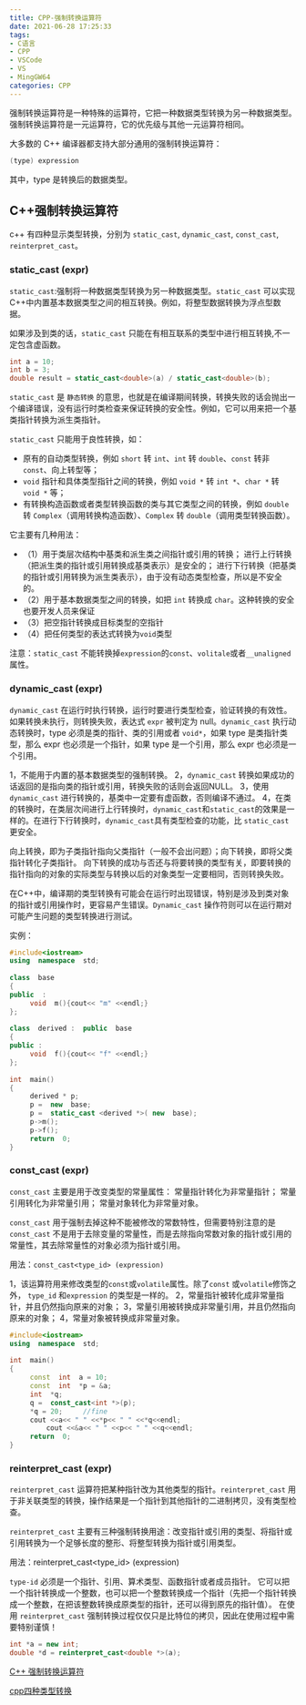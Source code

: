 ```yaml
---
title: CPP-强制转换运算符
date: 2021-06-28 17:25:33
tags:
- C语言
- CPP
- VSCode
- VS
- MingGW64
categories: CPP
---
```


强制转换运算符是一种特殊的运算符，它把一种数据类型转换为另一种数据类型。强制转换运算符是一元运算符，它的优先级与其他一元运算符相同。

大多数的 C++ 编译器都支持大部分通用的强制转换运算符：

```cpp
(type) expression 
```

其中，type 是转换后的数据类型。

## C++强制转换运算符

c++ 有四种显示类型转换，分别为 `static_cast`, `dynamic_cast`, `const_cast`, `reinterpret_cast`。

### static_cast<type> (expr)

`static_cast`:强制将一种数据类型转换为另一种数据类型。`static_cast` 可以实现C++中内置基本数据类型之间的相互转换。例如，将整型数据转换为浮点型数据。

如果涉及到类的话，`static_cast` 只能在有相互联系的类型中进行相互转换,不一定包含虚函数。

```cpp
int a = 10;
int b = 3;
double result = static_cast<double>(a) / static_cast<double>(b);
```

`static_cast` 是 `静态转换` 的意思，也就是在编译期间转换，转换失败的话会抛出一个编译错误，没有运行时类检查来保证转换的安全性。例如，它可以用来把一个基类指针转换为派生类指针。

`static_cast` 只能用于良性转换，如：

* 原有的自动类型转换，例如 `short` 转 `int`、`int` 转 `double`、`const` 转非 `const`、向上转型等；
* `void` 指针和具体类型指针之间的转换，例如 `void *` 转 `int *`、`char *` 转 `void *` 等；
* 有转换构造函数或者类型转换函数的类与其它类型之间的转换，例如 `double` 转 `Complex`（调用转换构造函数）、`Complex` 转 `double`（调用类型转换函数）。

它主要有几种用法：
* （1）用于类层次结构中基类和派生类之间指针或引用的转换；
      进行上行转换（把派生类的指针或引用转换成基类表示）是安全的；
      进行下行转换（把基类的指针或引用转换为派生类表示），由于没有动态类型检查，所以是不安全的。
* （2）用于基本数据类型之间的转换，如把 `int` 转换成 `char`。这种转换的安全也要开发人员来保证
* （3）把空指针转换成目标类型的空指针
* （4）把任何类型的表达式转换为`void`类型

注意：`static_cast` 不能转换掉`expression`的`const`、`volitale`或者`__unaligned`属性。

### dynamic_cast<type> (expr)

`dynamic_cast` 在运行时执行转换，运行时要进行类型检查，验证转换的有效性。如果转换未执行，则转换失败，表达式 `expr` 被判定为 null。`dynamic_cast` 执行动态转换时，type 必须是类的指针、类的引用或者 `void*`，如果 type 是类指针类型，那么 expr 也必须是一个指针，如果 type 是一个引用，那么 expr 也必须是一个引用。

1，不能用于内置的基本数据类型的强制转换。
2，`dynamic_cast` 转换如果成功的话返回的是指向类的指针或引用，转换失败的话则会返回NULL。
3，使用 `dynamic_cast` 进行转换的，基类中一定要有虚函数，否则编译不通过。
4，在类的转换时，在类层次间进行上行转换时，`dynamic_cast`和`static_cast`的效果是一样的。在进行下行转换时，`dynamic_cast`具有类型检查的功能，比 `static_cast`更安全。

向上转换，即为子类指针指向父类指针（一般不会出问题）；向下转换，即将父类指针转化子类指针。
向下转换的成功与否还与将要转换的类型有关，即要转换的指针指向的对象的实际类型与转换以后的对象类型一定要相同，否则转换失败。

在C++中，编译期的类型转换有可能会在运行时出现错误，特别是涉及到类对象的指针或引用操作时，更容易产生错误。`Dynamic_cast` 操作符则可以在运行期对可能产生问题的类型转换进行测试。

实例：

```cpp
#include<iostream>
using  namespace  std;
 
class  base
{
public  :
     void  m(){cout<< "m" <<endl;}
};
 
class  derived :  public  base
{
public :
     void  f(){cout<< "f" <<endl;}
};
 
int  main()
{
     derived * p;
     p =  new  base;
     p =  static_cast <derived *>( new  base);
     p->m();
     p->f();
     return  0;
}
```

### const_cast<type> (expr)

`const_cast` 主要是用于改变类型的常量属性：
常量指针转化为非常量指针；
常量引用转化为非常量引用；
常量对象转化为非常量对象。

`const_cast` 用于强制去掉这种不能被修改的常数特性，但需要特别注意的是 `const_cast` 不是用于去除变量的常量性，而是去除指向常数对象的指针或引用的常量性，其去除常量性的对象必须为指针或引用。

用法：`const_cast<type_id> (expression)`

1，该运算符用来修改类型的`const`或`volatile`属性。除了`const` 或`volatile`修饰之外， `type_id` 和`expression` 的类型是一样的。
2，常量指针被转化成非常量指针，并且仍然指向原来的对象；
3，常量引用被转换成非常量引用，并且仍然指向原来的对象；
4，常量对象被转换成非常量对象。

```cpp
#include<iostream>
using  namespace  std;
 
int  main()
{
     const  int  a = 10;
     const  int  *p = &a;
     int  *q;
     q =  const_cast<int *>(p);
     *q = 20;     //fine
     cout <<a<< " " <<*p<< " " <<*q<<endl;
         cout <<&a<< " " <<p<< " " <<q<<endl;
     return  0;
}
```

### reinterpret_cast<type> (expr)

`reinterpret_cast` 运算符把某种指针改为其他类型的指针。`reinterpret_cast` 用于非关联类型的转换，操作结果是一个指针到其他指针的二进制拷贝，没有类型检查。

`reinterpret_cast` 主要有三种强制转换用途：改变指针或引用的类型、将指针或引用转换为一个足够长度的整形、将整型转换为指针或引用类型。

用法：reinterpret_cast<type_id> (expression)
    
`type-id` 必须是一个指针、引用、算术类型、函数指针或者成员指针。
它可以把一个指针转换成一个整数，也可以把一个整数转换成一个指针（先把一个指针转换成一个整数，在把该整数转换成原类型的指针，还可以得到原先的指针值）。
在使用 `reinterpret_cast` 强制转换过程仅仅只是比特位的拷贝，因此在使用过程中需要特别谨慎！

```cpp
int *a = new int;
double *d = reinterpret_cast<double *>(a);
```

[C++ 强制转换运算符](https://www.runoob.com/cplusplus/cpp-casting-operators.html)

[cpp四种类型转换](https://blog.csdn.net/gettogetto/article/details/76773150)